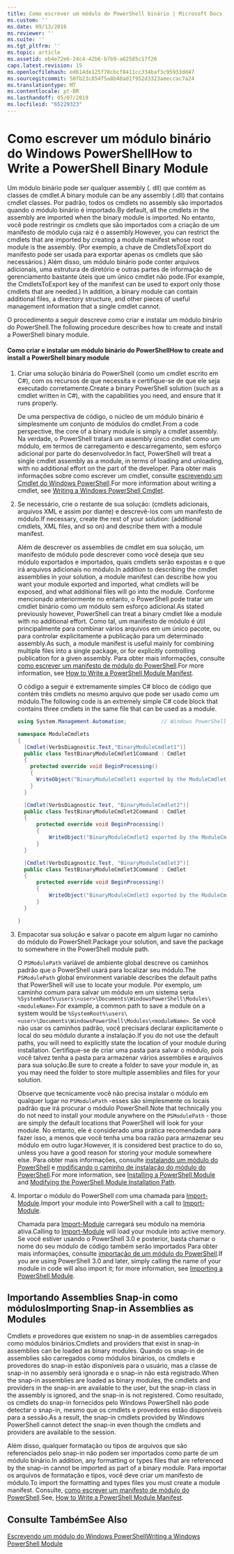 ```yaml
---
title: Como escrever um módulo do PowerShell binário | Microsoft Docs
ms.custom: ''
ms.date: 09/13/2016
ms.reviewer: ''
ms.suite: ''
ms.tgt_pltfrm: ''
ms.topic: article
ms.assetid: eb4e72e6-24c4-42b6-b7b9-a62585c17f26
caps.latest.revision: 15
ms.openlocfilehash: ed614de125f78cbcf8411cc334baf3c95933dd47
ms.sourcegitcommit: 58fb23c854f5a8b40ad1f952d3323aeeccac7a24
ms.translationtype: MT
ms.contentlocale: pt-BR
ms.lasthandoff: 05/07/2019
ms.locfileid: "65229323"
---
```

# <a name="how-to-write-a-powershell-binary-module"></a><span data-ttu-id="16d1f-102">Como escrever um módulo binário do Windows PowerShell</span><span class="sxs-lookup"><span data-stu-id="16d1f-102">How to Write a PowerShell Binary Module</span></span>

<span data-ttu-id="16d1f-103">Um módulo binário pode ser qualquer assembly (. dll) que contém as classes de cmdlet.</span><span class="sxs-lookup"><span data-stu-id="16d1f-103">A binary module can be any assembly (.dll) that contains cmdlet classes.</span></span> <span data-ttu-id="16d1f-104">Por padrão, todos os cmdlets no assembly são importados quando o módulo binário é importado.</span><span class="sxs-lookup"><span data-stu-id="16d1f-104">By default, all the cmdlets in the assembly are imported when the binary module is imported.</span></span> <span data-ttu-id="16d1f-105">No entanto, você pode restringir os cmdlets que são importados com a criação de um manifesto de módulo cuja raiz é o assembly.</span><span class="sxs-lookup"><span data-stu-id="16d1f-105">However, you can restrict the cmdlets that are imported by creating a module manifest whose root module is the assembly.</span></span> <span data-ttu-id="16d1f-106">(Por exemplo, a chave de CmdletsToExport do manifesto pode ser usada para exportar apenas os cmdlets que são necessários.) Além disso, um módulo binário pode conter arquivos adicionais, uma estrutura de diretório e outras partes de informação de gerenciamento bastante úteis que um único cmdlet não pode.</span><span class="sxs-lookup"><span data-stu-id="16d1f-106">(For example, the CmdletsToExport key of the manifest can be used to export only those cmdlets that are needed.) In addition, a binary module can contain additional files, a directory structure, and other pieces of useful management information that a single cmdlet cannot.</span></span>

<span data-ttu-id="16d1f-107">O procedimento a seguir descreve como criar e instalar um módulo binário do PowerShell.</span><span class="sxs-lookup"><span data-stu-id="16d1f-107">The following procedure describes how to create and install a PowerShell binary module.</span></span>

#### <a name="how-to-create-and-install-a-powershell-binary-module"></a><span data-ttu-id="16d1f-108">Como criar e instalar um módulo binário do PowerShell</span><span class="sxs-lookup"><span data-stu-id="16d1f-108">How to create and install a PowerShell binary module</span></span>

1. <span data-ttu-id="16d1f-109">Criar uma solução binária do PowerShell (como um cmdlet escrito em C#), com os recursos de que necessita e certifique-se de que ele seja executado corretamente.</span><span class="sxs-lookup"><span data-stu-id="16d1f-109">Create a binary PowerShell solution (such as a cmdlet written in C#), with the capabilities you need, and ensure that it runs properly.</span></span>

   <span data-ttu-id="16d1f-110">De uma perspectiva de código, o núcleo de um módulo binário é simplesmente um conjunto de módulos do cmdlet.</span><span class="sxs-lookup"><span data-stu-id="16d1f-110">From a code perspective, the core of a binary module is simply a cmdlet assembly.</span></span> <span data-ttu-id="16d1f-111">Na verdade, o PowerShell tratará um assembly único cmdlet como um módulo, em termos de carregamento e descarregamento, sem esforço adicional por parte do desenvolvedor.</span><span class="sxs-lookup"><span data-stu-id="16d1f-111">In fact, PowerShell will treat a single cmdlet assembly as a module, in terms of loading and unloading, with no additional effort on the part of the developer.</span></span> <span data-ttu-id="16d1f-112">Para obter mais informações sobre como escrever um cmdlet, consulte [escrevendo um Cmdlet do Windows PowerShell](../cmdlet/writing-a-windows-powershell-cmdlet.md).</span><span class="sxs-lookup"><span data-stu-id="16d1f-112">For more information about writing a cmdlet, see [Writing a Windows PowerShell Cmdlet](../cmdlet/writing-a-windows-powershell-cmdlet.md).</span></span>

2. <span data-ttu-id="16d1f-113">Se necessário, crie o restante de sua solução: (cmdlets adicionais, arquivos XML e assim por diante) e descrevê-los com um manifesto de módulo.</span><span class="sxs-lookup"><span data-stu-id="16d1f-113">If necessary, create the rest of your solution: (additional cmdlets, XML files, and so on) and describe them with a module manifest.</span></span>

   <span data-ttu-id="16d1f-114">Além de descrever os assemblies de cmdlet em sua solução, um manifesto de módulo pode descrever como você deseja que seu módulo exportados e importados, quais cmdlets serão expostas e o que irá arquivos adicionais no módulo.</span><span class="sxs-lookup"><span data-stu-id="16d1f-114">In addition to describing the cmdlet assemblies in your solution, a module manifest can describe how you want your module exported and imported, what cmdlets will be exposed, and what additional files will go into the module.</span></span>
   <span data-ttu-id="16d1f-115">Conforme mencionado anteriormente no entanto, o PowerShell pode tratar um cmdlet binário como um módulo sem esforço adicional.</span><span class="sxs-lookup"><span data-stu-id="16d1f-115">As stated previously however, PowerShell can treat a binary cmdlet like a module with no additional effort.</span></span>
   <span data-ttu-id="16d1f-116">Como tal, um manifesto de módulo é útil principalmente para combinar vários arquivos em um único pacote, ou para controlar explicitamente a publicação para um determinado assembly.</span><span class="sxs-lookup"><span data-stu-id="16d1f-116">As such, a module manifest is useful mainly for combining multiple files into a single package, or for explicitly controlling publication for a given assembly.</span></span>
   <span data-ttu-id="16d1f-117">Para obter mais informações, consulte [como escrever um manifesto de módulo do PowerShell](how-to-write-a-powershell-module-manifest.md).</span><span class="sxs-lookup"><span data-stu-id="16d1f-117">For more information, see [How to Write a PowerShell Module Manifest](how-to-write-a-powershell-module-manifest.md).</span></span>

   <span data-ttu-id="16d1f-118">O código a seguir é extremamente simples C# bloco de código que contém três cmdlets no mesmo arquivo que pode ser usado como um módulo.</span><span class="sxs-lookup"><span data-stu-id="16d1f-118">The following code is an extremely simple C# code block that contains three cmdlets in the same file that can be used as a module.</span></span>

   ```csharp
   using System.Management.Automation;           // Windows PowerShell namespace.

   namespace ModuleCmdlets
   {
     [Cmdlet(VerbsDiagnostic.Test,"BinaryModuleCmdlet1")]
     public class TestBinaryModuleCmdlet1Command : Cmdlet
     {
       protected override void BeginProcessing()
       {
         WriteObject("BinaryModuleCmdlet1 exported by the ModuleCmdlets module.");
       }
     }

     [Cmdlet(VerbsDiagnostic.Test, "BinaryModuleCmdlet2")]
     public class TestBinaryModuleCmdlet2Command : Cmdlet
     {
         protected override void BeginProcessing()
         {
             WriteObject("BinaryModuleCmdlet2 exported by the ModuleCmdlets module.");
         }
     }

     [Cmdlet(VerbsDiagnostic.Test, "BinaryModuleCmdlet3")]
     public class TestBinaryModuleCmdlet3Command : Cmdlet
     {
         protected override void BeginProcessing()
         {
             WriteObject("BinaryModuleCmdlet3 exported by the ModuleCmdlets module.");
         }
     }

   }
   ```

3. <span data-ttu-id="16d1f-119">Empacotar sua solução e salvar o pacote em algum lugar no caminho do módulo do PowerShell.</span><span class="sxs-lookup"><span data-stu-id="16d1f-119">Package your solution, and save the package to somewhere in the PowerShell module path.</span></span>

   <span data-ttu-id="16d1f-120">O `PSModulePath` variável de ambiente global descreve os caminhos padrão que o PowerShell usará para localizar seu módulo.</span><span class="sxs-lookup"><span data-stu-id="16d1f-120">The `PSModulePath` global environment variable describes the default paths that PowerShell will use to locate your module.</span></span> <span data-ttu-id="16d1f-121">Por exemplo, um caminho comum para salvar um módulo em um sistema seria `%SystemRoot%\users\<user>\Documents\WindowsPowerShell\Modules\<moduleName>`.</span><span class="sxs-lookup"><span data-stu-id="16d1f-121">For example, a common path to save a module on a system would be `%SystemRoot%\users\<user>\Documents\WindowsPowerShell\Modules\<moduleName>`.</span></span> <span data-ttu-id="16d1f-122">Se você não usar os caminhos padrão, você precisará declarar explicitamente o local do seu módulo durante a instalação.</span><span class="sxs-lookup"><span data-stu-id="16d1f-122">If you do not use the default paths, you will need to explicitly state the location of your module during installation.</span></span> <span data-ttu-id="16d1f-123">Certifique-se de criar uma pasta para salvar o módulo, pois você talvez tenha a pasta para armazenar vários assemblies e arquivos para sua solução.</span><span class="sxs-lookup"><span data-stu-id="16d1f-123">Be sure to create a folder to save your module in, as you may need the folder to store multiple assemblies and files for your solution.</span></span>

   <span data-ttu-id="16d1f-124">Observe que tecnicamente você não precisa instalar o módulo em qualquer lugar no `PSModulePath` -esses são simplesmente os locais padrão que irá procurar o módulo PowerShell.</span><span class="sxs-lookup"><span data-stu-id="16d1f-124">Note that technically you do not need to install your module anywhere on the `PSModulePath` - those are simply the default locations that PowerShell will look for your module.</span></span> <span data-ttu-id="16d1f-125">No entanto, ele é considerado uma prática recomendada para fazer isso, a menos que você tenha uma boa razão para armazenar seu módulo em outro lugar.</span><span class="sxs-lookup"><span data-stu-id="16d1f-125">However, it is considered best practice to do so, unless you have a good reason for storing your module somewhere else.</span></span> <span data-ttu-id="16d1f-126">Para obter mais informações, consulte [instalando um módulo do PowerShell](./installing-a-powershell-module.md) e [modificando o caminho de instalação do módulo do PowerShell](./modifying-the-psmodulepath-installation-path.md).</span><span class="sxs-lookup"><span data-stu-id="16d1f-126">For more information, see [Installing a PowerShell Module](./installing-a-powershell-module.md) and [Modifying the PowerShell Module Installation Path](./modifying-the-psmodulepath-installation-path.md).</span></span>

4. <span data-ttu-id="16d1f-127">Importar o módulo do PowerShell com uma chamada para [Import-Module](/powershell/module/Microsoft.PowerShell.Core/Import-Module).</span><span class="sxs-lookup"><span data-stu-id="16d1f-127">Import your module into PowerShell with a call to [Import-Module](/powershell/module/Microsoft.PowerShell.Core/Import-Module).</span></span>

   <span data-ttu-id="16d1f-128">Chamada para [Import-Module](/powershell/module/Microsoft.PowerShell.Core/Import-Module) carregará seu módulo na memória ativa.</span><span class="sxs-lookup"><span data-stu-id="16d1f-128">Calling to [Import-Module](/powershell/module/Microsoft.PowerShell.Core/Import-Module) will load your module into active memory.</span></span> <span data-ttu-id="16d1f-129">Se você estiver usando o PowerShell 3.0 e posterior, basta chamar o nome do seu módulo de código também serão importados Para obter mais informações, consulte [importação de um módulo do PowerShell](./importing-a-powershell-module.md).</span><span class="sxs-lookup"><span data-stu-id="16d1f-129">If you are using PowerShell 3.0 and later, simply calling the name of your module in code will also import it; for more information, see [Importing a PowerShell Module](./importing-a-powershell-module.md).</span></span>

## <a name="importing-snap-in-assemblies-as-modules"></a><span data-ttu-id="16d1f-130">Importando Assemblies Snap-in como módulos</span><span class="sxs-lookup"><span data-stu-id="16d1f-130">Importing Snap-in Assemblies as Modules</span></span>

<span data-ttu-id="16d1f-131">Cmdlets e provedores que existem no snap-in de assemblies carregados como módulos binários.</span><span class="sxs-lookup"><span data-stu-id="16d1f-131">Cmdlets and providers that exist in snap-in assemblies can be loaded as binary modules.</span></span> <span data-ttu-id="16d1f-132">Quando os snap-in de assemblies são carregados como módulos binários, os cmdlets e provedores do snap-in estão disponíveis para o usuário, mas a classe de snap-in no assembly será ignorada e o snap-in não está registrado.</span><span class="sxs-lookup"><span data-stu-id="16d1f-132">When the snap-in assemblies are loaded as binary modules, the cmdlets and providers in the snap-in are available to the user, but the snap-in class in the assembly is ignored, and the snap-in is not registered.</span></span> <span data-ttu-id="16d1f-133">Como resultado, os cmdlets do snap-in fornecidos pelo Windows PowerShell não pode detectar o snap-in, mesmo que os cmdlets e provedores estão disponíveis para a sessão.</span><span class="sxs-lookup"><span data-stu-id="16d1f-133">As a result, the snap-in cmdlets provided by Windows PowerShell cannot detect the snap-in even though the cmdlets and providers are available to the session.</span></span>

<span data-ttu-id="16d1f-134">Além disso, qualquer formatação ou tipos de arquivos que são referenciados pelo snap-in não podem ser importados como parte de um módulo binário.</span><span class="sxs-lookup"><span data-stu-id="16d1f-134">In addition, any formatting or types files that are referenced by the snap-in cannot be imported as part of a binary module.</span></span>
<span data-ttu-id="16d1f-135">Para importar os arquivos de formatação e tipos, você deve criar um manifesto de módulo.</span><span class="sxs-lookup"><span data-stu-id="16d1f-135">To import the formatting and types files you must create a module manifest.</span></span>
<span data-ttu-id="16d1f-136">Consulte, [como escrever um manifesto de módulo do PowerShell](how-to-write-a-powershell-module-manifest.md).</span><span class="sxs-lookup"><span data-stu-id="16d1f-136">See, [How to Write a PowerShell Module Manifest](how-to-write-a-powershell-module-manifest.md).</span></span>

## <a name="see-also"></a><span data-ttu-id="16d1f-137">Consulte Também</span><span class="sxs-lookup"><span data-stu-id="16d1f-137">See Also</span></span>

[<span data-ttu-id="16d1f-138">Escrevendo um módulo do Windows PowerShell</span><span class="sxs-lookup"><span data-stu-id="16d1f-138">Writing a Windows PowerShell Module</span></span>](./writing-a-windows-powershell-module.md)
